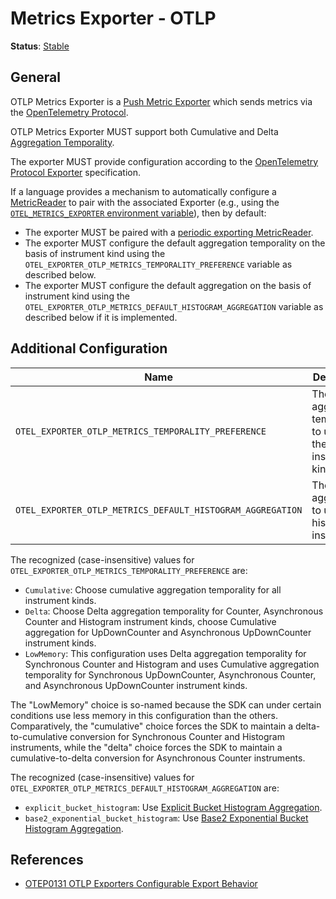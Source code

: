 <!--- Hugo front matter used to generate the website version of this page:
linkTitle: OTLP
--->

# Metrics Exporter - OTLP

**Status**: [Stable](../../document-status.md)

## General

OTLP Metrics Exporter is a [Push Metric
Exporter](../sdk.md#push-metric-exporter) which sends metrics via the
[OpenTelemetry Protocol](../../protocol/README.md).

OTLP Metrics Exporter MUST support both Cumulative and Delta
[Aggregation Temporality](../data-model.md#temporality).

The exporter MUST provide configuration according to the [OpenTelemetry Protocol
Exporter](../../protocol/exporter.md) specification.

If a language provides a mechanism to automatically configure a
[MetricReader](../sdk.md#metricreader) to pair with the associated
Exporter (e.g., using the [`OTEL_METRICS_EXPORTER` environment
variable](../../configuration/sdk-environment-variables.md#exporter-selection)),
then by default:

* The exporter MUST be paired with a [periodic exporting
  MetricReader](../sdk.md#periodic-exporting-metricreader).
* The exporter MUST configure the default aggregation temporality on the
  basis of instrument kind using the
  `OTEL_EXPORTER_OTLP_METRICS_TEMPORALITY_PREFERENCE` variable as described
  below.
* The exporter MUST configure the default aggregation on the basis of instrument kind using
  the `OTEL_EXPORTER_OTLP_METRICS_DEFAULT_HISTOGRAM_AGGREGATION` variable as described below if it is implemented.

## Additional Configuration

| Name                                                       | Description                                                         | Default                     |
|------------------------------------------------------------|---------------------------------------------------------------------|-----------------------------|
| `OTEL_EXPORTER_OTLP_METRICS_TEMPORALITY_PREFERENCE`        | The aggregation temporality to use on the basis of instrument kind. | `cumulative`                |
| `OTEL_EXPORTER_OTLP_METRICS_DEFAULT_HISTOGRAM_AGGREGATION` | The default aggregation to use for histogram instruments.           | `explicit_bucket_histogram` |

The recognized (case-insensitive) values for `OTEL_EXPORTER_OTLP_METRICS_TEMPORALITY_PREFERENCE` are:

* `Cumulative`: Choose cumulative aggregation temporality for all instrument kinds.
* `Delta`: Choose Delta aggregation temporality for Counter, Asynchronous Counter and Histogram instrument kinds, choose
  Cumulative aggregation for UpDownCounter and Asynchronous UpDownCounter instrument kinds.
* `LowMemory`: This configuration uses Delta aggregation temporality for Synchronous Counter and Histogram and uses Cumulative aggregation temporality for Synchronous UpDownCounter, Asynchronous Counter, and Asynchronous UpDownCounter instrument kinds.

The "LowMemory" choice is so-named because the SDK can under certain
conditions use less memory in this configuration than the others.
Comparatively, the "cumulative" choice forces the SDK to maintain a
delta-to-cumulative conversion for Synchronous Counter and Histogram
instruments, while the "delta" choice forces the SDK to maintain a
cumulative-to-delta conversion for Asynchronous Counter instruments.

The recognized (case-insensitive) values for `OTEL_EXPORTER_OTLP_METRICS_DEFAULT_HISTOGRAM_AGGREGATION` are:

* `explicit_bucket_histogram`:
  Use [Explicit Bucket Histogram Aggregation](../sdk.md#explicit-bucket-histogram-aggregation).
* `base2_exponential_bucket_histogram`:
  Use [Base2 Exponential Bucket Histogram Aggregation](../sdk.md#base2-exponential-bucket-histogram-aggregation).

## References

- [OTEP0131 OTLP Exporters Configurable Export Behavior](https://github.com/open-telemetry/oteps/blob/main/text/metrics/0131-otlp-export-behavior.md)
